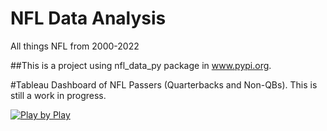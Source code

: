 # NFL Data Analysis
All things NFL from 2000-2022

##This is a project using nfl_data_py package in www.pypi.org. 

#Tableau Dashboard of NFL Passers (Quarterbacks and Non-QBs). This is still a work in progress.
<div class='tableauPlaceholder' id='viz1683839846554' style='position: relative'><noscript><a href='#'><img alt='Play by Play ' src='https:&#47;&#47;public.tableau.com&#47;static&#47;images&#47;NF&#47;NFLQuarterbackAnalysis_16831221328880&#47;PlaybyPlay&#47;1_rss.png' style='border: none' /></a></noscript><object class='tableauViz'  style='display:none;'><param name='host_url' value='https%3A%2F%2Fpublic.tableau.com%2F' /> <param name='embed_code_version' value='3' /> <param name='site_root' value='' /><param name='name' value='NFLQuarterbackAnalysis_16831221328880&#47;PlaybyPlay' /><param name='tabs' value='no' /><param name='toolbar' value='yes' /><param name='static_image' value='https:&#47;&#47;public.tableau.com&#47;static&#47;images&#47;NF&#47;NFLQuarterbackAnalysis_16831221328880&#47;PlaybyPlay&#47;1.png' /> 
<param name='animate_transition' value='yes' /><param name='display_static_image' value='yes' />
  
<param name='display_spinner' value='yes' /><param name='display_overlay' value='yes' /><param name='display_count' value='yes' /><param name='language' value='en-US' /></object></div>                

